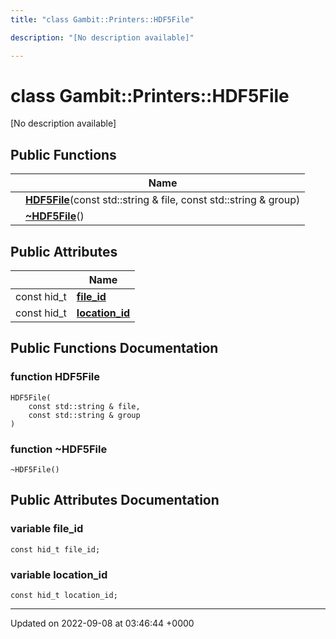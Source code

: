 ```yaml
---
title: "class Gambit::Printers::HDF5File"

description: "[No description available]"

---
```


# class Gambit::Printers::HDF5File



[No description available]

## Public Functions

|                | Name           |
| -------------- | -------------- |
| | **[HDF5File](/documentation/code/classes/classgambit_1_1printers_1_1hdf5file/#function-hdf5file)**(const std::string & file, const std::string & group) |
| | **[~HDF5File](/documentation/code/classes/classgambit_1_1printers_1_1hdf5file/#function-hdf5file)**() |

## Public Attributes

|                | Name           |
| -------------- | -------------- |
| const hid_t | **[file_id](/documentation/code/classes/classgambit_1_1printers_1_1hdf5file/#variable-file-id)**  |
| const hid_t | **[location_id](/documentation/code/classes/classgambit_1_1printers_1_1hdf5file/#variable-location-id)**  |

## Public Functions Documentation

### function HDF5File

```
HDF5File(
    const std::string & file,
    const std::string & group
)
```


### function ~HDF5File

```
~HDF5File()
```


## Public Attributes Documentation

### variable file_id

```
const hid_t file_id;
```


### variable location_id

```
const hid_t location_id;
```


-------------------------------

Updated on 2022-09-08 at 03:46:44 +0000